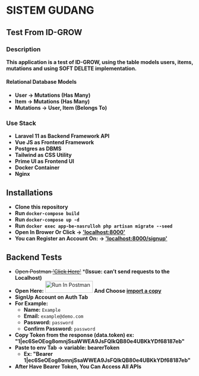# SISTEM GUDANG
## Test From ID-GROW
### Description
**This application is a test of ID-GROW, using the table models users, items, mutations and using SOFT DELETE implementation.**
#### Relational Database Models
- **User -> Mutations (Has Many)**
- **Item -> Mutations (Has Many)**
- **Mutations -> User, Item (Belongs To)**
### Use Stack
- **Laravel 11 as Backend Framework API**
- **Vue JS as Frontend Framework**
- **Postgres as DBMS**
- **Tailwind as CSS Utility**
- **Prime UI as Frontend UI**
- **Docker Container**
- **Nginx**

## Installations
- **Clone this repository**
- **Run `docker-compose build`**
- **Run `docker-compose up -d`**
- **Run `docker exec app-be-nasrulloh php artisan migrate --seed`**
- **Open In Brower Or Click -> ['localhost:8000'](http://localhost:8000)**
- **You can Register an Account On: -> ['localhost:8000/signup'](http://localhost:8000/signup)**


## Backend Tests
- ~~Open Postman ['Click Here'](https://www.postman.com/satellite-specialist-33117715/workspace/test-muhammad-nasrulloh/collection/30824227-9ba35438-add0-4211-ad95-e8c7a81192bc?action=share&creator=30824227)~~ ***(Issue: can’t send requests to the Localhost)**
- **Open Here:** [<img src="https://run.pstmn.io/button.svg" alt="Run In Postman" style="width: 128px; height: 32px;">](https://god.gw.postman.com/run-collection/30824227-9ba35438-add0-4211-ad95-e8c7a81192bc?action=collection%2Ffork&source=rip_markdown&collection-url=entityId%3D30824227-9ba35438-add0-4211-ad95-e8c7a81192bc%26entityType%3Dcollection%26workspaceId%3D4a395420-f9e6-402f-8703-810890b1988d) **And Choose <ins>import a copy</ins>**
- **SignUp Account on Auth Tab**
- **For Example:**
  - **Name:** `Example`
  - **Email:** `example@demo.com`
  - **Password:** `password`
  - **Confirm Password:** `password`
- **Copy Token from the response (data.token) ex: "1|ec6SeOEog8omnjSsaWWEA9JsFQIkQB80e4UBKkYDf68187eb"**
- **Paste to env Tab -> variable: bearerToken**
  - **Ex: "Bearer 1|ec6SeOEog8omnjSsaWWEA9JsFQIkQB80e4UBKkYDf68187eb"**
- **After Have Bearer Token, You Can Access All APIs**